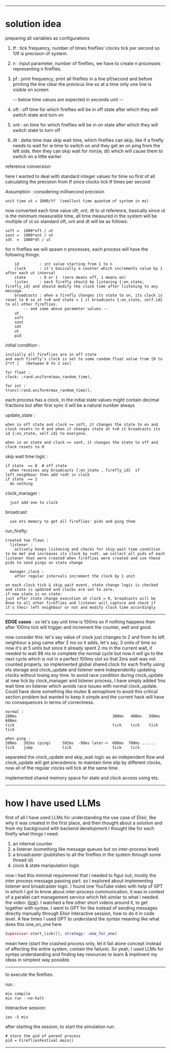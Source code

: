 
---

# solution idea

preparing all variables as configurations

1. tf  : tick frequency, number of times fireflies’ clocks tick per second so 1/tf is precision of system.
2. n   : input parameter, number of fireflies, we have to create n processes representing n fireflies.
3. pf  : print frequency, print all fireflies in a line pf/second and before printing the line clear the previous line so at a time only one line is visible on screen

      -- below time values are expected in seconds unit --

4. oft : off time for which fireflies will be in off state after which they will switch state and turn on
5. ont : on time for which fireflies will be in on state after which they will switch state to turn off
6. dt  : delta time max skip wait time, which fireflies can skip, like if a firefly needs to wait for w time to switch on and they get an on ping from the left side, then they can skip wait for min(w, dt) which will cause them to switch on a little earlier

reference conversion:

here I wanted to deal with standard integer values for time
so first of all calculating the precision from tf since clocks tick tf times per second

Assumption : considering millisecond precision

```
unit time ut = 1000/tf  (smallest time quantum of system in ms)
```

now converted each time value oft, ont, dt to ut reference, basically since ut is the minimum measurable time, all time measured in the system will be multiple of ut
so standard oft, ont and dt will be as follows:

```
soft =  1000*oft / ut
sont =  1000*ont / ut
sdt  =  1000*dt / ut
```

for n fireflies we will spawn n processes, each process will have the following things:

```
    id         : int value starting from 1 to n
    clock      : it's basically a counter which increments value by 1 after each ut interval
    state      : 0 or 1  (zero means off, 1 means on)
    listen     : each firefly should be listening {:on_state, firefly_id} and should modify the clock time after listening to any message.
    broadcasts : when a firefly changes its state to on, its clock is reset to 0 so at t=0 and state = 1 it broadcasts {:on_state, self.id} to all other fireflies.
        -- and same above parameter values --
    ut
    soft
    sont
    sdt 
    ut
    pid
```

initial condition :

```
initially all fireflies are in off state 
and each firefly's clock is set to some random float value from [0 to 2*tf ]   (between 0 to 2 sec)

for float : 
clock: :rand.uniform(max_random_time),

for int :
trunc(:rand.uniform(max_random_time)),
```

each process has a clock, in the initial state values might contain decimal fractions but after first sync it will be a natural number always

update\_state :

```
when in off state and clock >= soft, it changes the state to on and clock resets to 0 and when it changes state at t=0 it broadcasts its id {:on_state, self.id} to everyone.

when in on state and clock >= sont, it changes the state to off and clock resets to 0
```

skip wait time logic :

```
if state  == 0  # off state
  when receives any broadcasts {:on_state , firefly_id}  if left_neighbour then add +sdt in clock 
if state  == 1
  do nothing
```

clock\_manager :

```
  just add one to clock
```

broadcast:

```
  use ets memory to get all fireflies' pids and ping them
```

run\_firefly:

```
created two flows :
  listener : 
    actively keeps listening and checks for skip wait time condition to be met and increases its clock by +sdt. we collect all pids of each listener that were created when fireflies were created and use these pids to send pings on state change

  manager_clock :
    after regular intervals increment the clock by 1 unit

on each clock tick & skip_wait event, state change logic is checked and state is updated and clocks are set to zero.
if new state is on state:
just after state change execution at clock = 0, broadcasts will be done to all other fireflies and listener will capture and check if it's their left neighbour or not and modify clock time accordingly
```

---

**EDGE cases** :
so let's say unit time is 100ms so if nothing happens then after 100ms tick will trigger and increment the counter, well and good.

now consider this:
let's say value of clock just changes to 2 and from its left neighbour a ping came after 2 ms so it adds, let's say, 3 units of time so now it's at 5 units but since it already spent 2 ms in the current wait, it needed to wait 98 ms to complete the normal cycle but now it will go to the next cycle which is not in a perfect 100ms slot so that 2ms wait was not counted properly.
so implemented global shared clock for each firefly using ets storage and clock\_update and listener were independently updating clocks without losing any time.
to avoid race condition during clock\_update at new tick by clock\_manager and listener process, I have simply added 1ms wait time on listener which avoids race issues with normal clock\_update. Could have done something like mutex & semaphore to avoid this critical section problem but wanted to keep it simple and the current hack will have no consequences in terms of correctness.

```
normal :
200ms                                          300ms   400ms   500ms   600ms
tick                                           tick    tick    tick    tick

when ping :
200ms   202ms (ping)     502ms  -98ms later->  600ms  700ms ......
tick    jump             tick                  tick    tick
```

separated the clock\_update and skip\_wait logic as an independent flow and clock\_update will get precedence.
to maintain time slip by different clocks, now all of the regular clocks will tick at the same time.

implemented shared memory space for state and clock access using ets.

---

# how I have used LLMs

first of all I have used LLMs for understanding the use case of Elixir, like why it was created in the first place, and then thought about a solution and from my background with backend development I thought like for each firefly what things I need:

1. an internal counter
2. a listener (something like message queues but on inter-process level)
3. a broadcaster (publishes to all the fireflies in the system through some thread id)
4. clock & state manipulation logic

now i had this minimal requiremnet that i needed to figur out, mostly the inter process message passing part.
so I explored about implementing listener and broadcaster logic. I found one YouTube video with help of GPT in which I got to know about inter-process communication, it was in context of a parallel cart management service which felt similar to what i needed. the video: ([link](https://www.youtube.com/watch?v=J2F9z_0XFj4)). I watched a few other short videos around it, to get together with syntax. I went to GPT for like instead of sending messages directly manually through Elixir interactive session, how to do it in code level. A few times I used GPT to understand the syntax meaning like what does this one\_on\_one here

```elixir
Supervisor.start_link([], strategy: :one_for_one)
```
mean here (start the crashed process only, let it fail alone concept instead of affecting the entire system, contain the failure).
So yeah, I used LLMs for syntax understanding and finding key resources to learn & impliment my ideas in simplest way possible.

---

to execute the fireflies:

run :

```
mix compile 
mix run --no-halt
```

Interactive session:

```
iex -S mix
```

after starting the session, to start the simulation run:

```
# store the pid of parent process
pid = FirefliesFestival.main()
```
---